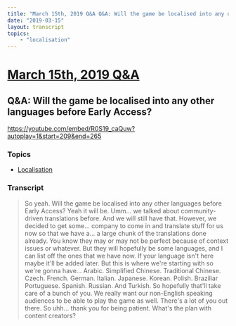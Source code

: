 ```yaml
---
title: "March 15th, 2019 Q&A Q&A: Will the game be localised into any other languages before Early Access?"
date: "2019-03-15"
layout: transcript
topics:
    - "localisation"
---
```

# [March 15th, 2019 Q&A](../2019-03-15.md)
## Q&A: Will the game be localised into any other languages before Early Access?
https://youtube.com/embed/R0S19_caQuw?autoplay=1&start=209&end=265

### Topics
* [Localisation](../topics/localisation.md)

### Transcript

> So yeah. Will the game be localised into any other languages before Early Access? Yeah it will be. Umm... we talked about community-driven translations before. And we will still have that. However, we decided to get some... company to come in and translate stuff for us now so that we have a... a large chunk of the translations done already. You know they may or may not be perfect because of context issues or whatever. But they will hopefully be some languages, and I can list off the ones that we have now. If your language isn't here maybe it'll be added later. But this is where we're starting with so we're gonna have... Arabic. Simplified Chinese. Traditional Chinese. Czech. French. German. Italian. Japanese. Korean. Polish. Braziliar Portuguese. Spanish. Russian. And Turkish. So hopefully that'll take care of a bunch of you. We really want our non-English speaking audiences to be able to play the game as well. There's a lot of you out there. So uhh... thank you for being patient. What's the plan with content creators?
